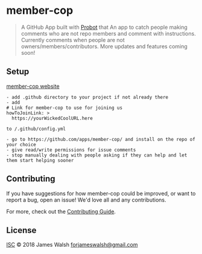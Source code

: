 # member-cop

> A GitHub App built with [Probot](https://probot.github.io) that An app to catch people making comments who are not repo members and comment with instructions. Currently comments when people are not owners/members/contributors. More updates and features coming soon!

## Setup
<a href='https://github.com/apps/member-cop'>member-cop website</a>
```
- add .github directory to your project if not already there
- add 
# Link for member-cop to use for joining us
howToJoinLink: >
  https://yourWickedCoolURL.here
  
to /.github/config.yml

- go to https://github.com/apps/member-cop/ and install on the repo of your choice
- give read/write permissions for issue comments
- stop manually dealing with people asking if they can help and let them start helping sooner
```

## Contributing

If you have suggestions for how member-cop could be improved, or want to report a bug, open an issue! We'd love all and any contributions.

For more, check out the [Contributing Guide](CONTRIBUTING.md).

## License

[ISC](LICENSE) © 2018 James Walsh <forjameswalsh@gmail.com>
